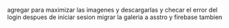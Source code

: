 agregar para maximizar las imagenes y descargarlas y checar el error del login despues de iniciar sesion
migrar la galeria a asstro y firebase tambien
